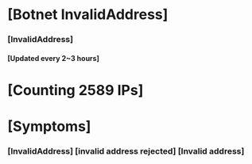 # [Botnet InvalidAddress]
### [InvalidAddress]
#### [Updated every 2~3 hours]

# [Counting 2589 IPs]

# [Symptoms] 

###   [InvalidAddress] [invalid address rejected] [Invalid address]
